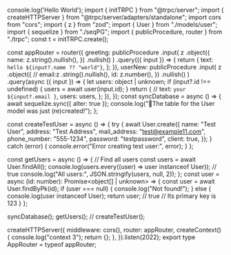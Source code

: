 console.log('Hello World');
import { initTRPC } from "@trpc/server";
import { createHTTPServer } from "@trpc/server/adapters/standalone";
import cors from "cors";
import { z } from "zod";
import { User } from "./models/user";
import { sequelize } from "./seqPG";
import { publicProcedure, router } from "./trpc";
const t = initTRPC.create();

const appRouter = router({
greeting: publicProcedure
.input(
z
.object({
name: z.string().nullish(),
})
.nullish()
)
.query(({ input }) => {
return {
text: `hello ${input?.name ?? "world"}`,
};
}),
userNew: publicProcedure
.input(
z
.object({
// email:z .string().nullish(),
id: z.number(),
})
.nullish()
)
.query(async ({ input }) => {
let users: object | unknown;
if (input?.id !== undefined) {
users = await user(input.id);
}
return {
// text: `your ${input?.email }`,
users: users,
};
}),
});
const syncDatabase = async () => {
await sequelize.sync({ alter: true });
console.log("🍟The table for the User model was just (re)created!");
};

const createTestUser = async () => {
try {
await User.create({
name: "Test User",
address: "Test Address",
mail_address: "test@example11.com",
phone_number: "555-1234",
password: "testpassword",
client: true,
});
} catch (error) {
console.error("Error creating test user:", error);
}
};

const getUsers = async () => {
// Find all users
const users = await User.findAll();
console.log(users.every((user) => user instanceof User)); // true
console.log("All users:", JSON.stringify(users, null, 2));
};
const user = async (id: number): Promise<object[] | unknown> => {
const user = await User.findByPk(id);
if (user === null) {
console.log("Not found!");
} else {
console.log(user instanceof User);
return user;
// true
// Its primary key is 123
}
};

syncDatabase();
getUsers();
// createTestUser();

createHTTPServer({
middleware: cors(),
router: appRouter,
createContext() {
console.log("context 3");
return {};
},
}).listen(2022);
export type AppRouter = typeof appRouter;
